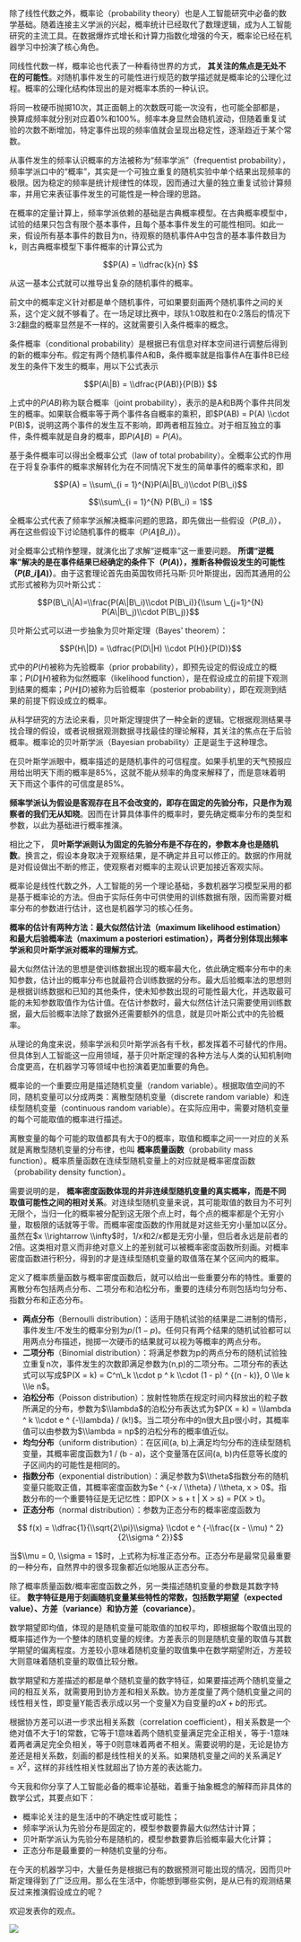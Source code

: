 除了线性代数之外，概率论（probability theory）也是人工智能研究中必备的数学基础。随着连接主义学派的兴起，概率统计已经取代了数理逻辑，成为人工智能研究的主流工具。在数据爆炸式增长和计算力指数化增强的今天，概率论已经在机器学习中扮演了核心角色。

同线性代数一样，概率论也代表了一种看待世界的方式， **其关注的焦点是无处不在的可能性**。对随机事件发生的可能性进行规范的数学描述就是概率论的公理化过程。概率的公理化结构体现出的是对概率本质的一种认识。

将同一枚硬币抛掷10次，其正面朝上的次数既可能一次没有，也可能全部都是，换算成频率就分别对应着0%和100%。频率本身显然会随机波动，但随着重复试验的次数不断增加，特定事件出现的频率值就会呈现出稳定性，逐渐趋近于某个常数。

从事件发生的频率认识概率的方法被称为“频率学派”（frequentist probability），频率学派口中的“概率”，其实是一个可独立重复的随机实验中单个结果出现频率的极限。因为稳定的频率是统计规律性的体现，因而通过大量的独立重复试验计算频率，并用它来表征事件发生的可能性是一种合理的思路。

在概率的定量计算上，频率学派依赖的基础是古典概率模型。在古典概率模型中，试验的结果只包含有限个基本事件，且每个基本事件发生的可能性相同。如此一来，假设所有基本事件的数目为n，待观察的随机事件A中包含的基本事件数目为k，则古典概率模型下事件概率的计算公式为

$$P(A) = \\dfrac{k}{n} $$

从这一基本公式就可以推导出复杂的随机事件的概率。

前文中的概率定义针对都是单个随机事件，可如果要刻画两个随机事件之间的关系，这个定义就不够看了。在一场足球比赛中，球队1:0取胜和在0:2落后的情况下3:2翻盘的概率显然是不一样的。这就需要引入条件概率的概念。

条件概率（conditional probability）是根据已有信息对样本空间进行调整后得到的新的概率分布。假定有两个随机事件A和B，条件概率就是指事件A在事件B已经发生的条件下发生的概率，用以下公式表示

$$P(A\|B) = \\dfrac{P(AB)}{P(B)} $$

上式中的$P(AB)$称为联合概率（joint probability），表示的是A和B两个事件共同发生的概率。如果联合概率等于两个事件各自概率的乘积，即$P(AB) = P(A) \\cdot P(B)$，说明这两个事件的发生互不影响，即两者相互独立。对于相互独立的事件，条件概率就是自身的概率，即$P(A\|B) = P(A)$。

基于条件概率可以得出全概率公式（law of total probability）。全概率公式的作用在于将复杂事件的概率求解转化为在不同情况下发生的简单事件的概率求和，即

$$P(A) = \\sum\_{i = 1}^{N}P(A\|B\_i)\\cdot P(B\_i)$$

$$\\sum\_{i = 1}^{N} P(B\_i) = 1$$

全概率公式代表了频率学派解决概率问题的思路，即先做出一些假设（$P(B\_i)$），再在这些假设下讨论随机事件的概率（$P(A\|B\_i)$）。

对全概率公式稍作整理，就演化出了求解“逆概率”这一重要问题。 **所谓“逆概率”解决的是在事件结果已经确定的条件下（$P(A)$），推断各种假设发生的可能性（$P(B\_i\|A)$）**。由于这套理论首先由英国牧师托马斯·贝叶斯提出，因而其通用的公式形式被称为贝叶斯公式：

$$P(B\_i\|A)=\\frac{P(A\|B\_i)\\cdot P(B\_i)}{\\sum \_{j=1}^{N} P(A\|B\_j)\\cdot P(B\_j)}$$

贝叶斯公式可以进一步抽象为贝叶斯定理（Bayes' theorem）：

$$P(H\|D) = \\dfrac{P(D\|H) \\cdot P(H)}{P(D)}$$

式中的$P(H)$被称为先验概率（prior probability），即预先设定的假设成立的概率；$P(D\|H)$被称为似然概率（likelihood function），是在假设成立的前提下观测到结果的概率；$P(H\|D)$被称为后验概率（posterior probability），即在观测到结果的前提下假设成立的概率。

从科学研究的方法论来看，贝叶斯定理提供了一种全新的逻辑。它根据观测结果寻找合理的假设，或者说根据观测数据寻找最佳的理论解释，其关注的焦点在于后验概率。概率论的贝叶斯学派（Bayesian probability）正是诞生于这种理念。

在贝叶斯学派眼中，概率描述的是随机事件的可信程度。如果手机里的天气预报应用给出明天下雨的概率是85%，这就不能从频率的角度来解释了，而是意味着明天下雨这个事件的可信度是85%。

**频率学派认为假设是客观存在且不会改变的，即存在固定的先验分布，只是作为观察者的我们无从知晓**。因而在计算具体事件的概率时，要先确定概率分布的类型和参数，以此为基础进行概率推演。

相比之下， **贝叶斯学派则认为固定的先验分布是不存在的，参数本身也是随机数**。换言之，假设本身取决于观察结果，是不确定并且可以修正的。数据的作用就是对假设做出不断的修正，使观察者对概率的主观认识更加接近客观实际。

概率论是线性代数之外，人工智能的另一个理论基础，多数机器学习模型采用的都是基于概率论的方法。但由于实际任务中可供使用的训练数据有限，因而需要对概率分布的参数进行估计，这也是机器学习的核心任务。

**概率的估计有两种方法：最大似然估计法（maximum likelihood estimation）和最大后验概率法（maximum a posteriori estimation），两者分别体现出频率学派和贝叶斯学派对概率的理解方式**。

最大似然估计法的思想是使训练数据出现的概率最大化，依此确定概率分布中的未知参数，估计出的概率分布也就最符合训练数据的分布。最大后验概率法的思想则是根据训练数据和已知的其他条件，使未知参数出现的可能性最大化，并选取最可能的未知参数取值作为估计值。在估计参数时，最大似然估计法只需要使用训练数据，最大后验概率法除了数据外还需要额外的信息，就是贝叶斯公式中的先验概率。

从理论的角度来说，频率学派和贝叶斯学派各有千秋，都发挥着不可替代的作用。但具体到人工智能这一应用领域，基于贝叶斯定理的各种方法与人类的认知机制吻合度更高，在机器学习等领域中也扮演着更加重要的角色。

概率论的一个重要应用是描述随机变量（random variable）。根据取值空间的不同，随机变量可以分成两类：离散型随机变量（discrete random variable）和连续型随机变量（continuous random variable）。在实际应用中，需要对随机变量的每个可能取值的概率进行描述。

离散变量的每个可能的取值都具有大于0的概率，取值和概率之间一一对应的关系就是离散型随机变量的分布律，也叫 **概率质量函数**（probability mass function）。概率质量函数在连续型随机变量上的对应就是概率密度函数（probability density function）。

需要说明的是， **概率密度函数体现的并非连续型随机变量的真实概率，而是不同取值可能性之间的相对关系**。对连续型随机变量来说，其可能取值的数目为不可列无限个，当归一化的概率被分配到这无限个点上时，每个点的概率都是个无穷小量，取极限的话就等于零。而概率密度函数的作用就是对这些无穷小量加以区分。虽然在$x \\rightarrow \\infty$时，$1 / x$和$2 / x$都是无穷小量，但后者永远是前者的2倍。这类相对意义而非绝对意义上的差别就可以被概率密度函数所刻画。对概率密度函数进行积分，得到的才是连续型随机变量的取值落在某个区间内的概率。

定义了概率质量函数与概率密度函数后，就可以给出一些重要分布的特性。重要的离散分布包括两点分布、二项分布和泊松分布，重要的连续分布则包括均匀分布、指数分布和正态分布。

- **两点分布**（Bernoulli distribution）：适用于随机试验的结果是二进制的情形，事件发生/不发生的概率分别为$p/(1 - p)$。任何只有两个结果的随机试验都可以用两点分布描述，抛掷一次硬币的结果就可以视为等概率的两点分布。
- **二项分布**（Binomial distribution）：将满足参数为p的两点分布的随机试验独立重复n次，事件发生的次数即满足参数为(n,p)的二项分布。二项分布的表达式可以写成$P(X = k) = C^n\_k \\cdot p ^ k \\cdot (1 - p) ^ {(n - k)}, 0 \\le k \\le n$。
- **泊松分布**（Poisson distribution）：放射性物质在规定时间内释放出的粒子数所满足的分布，参数为$\\lambda$的泊松分布表达式为$P(X = k) = \\lambda ^ k \\cdot e ^ {-\\lambda} / (k!)$。当二项分布中的n很大且p很小时，其概率值可以由参数为$\\lambda = np$的泊松分布的概率值近似。
- **均匀分布**（uniform distribution）：在区间(a, b)上满足均匀分布的连续型随机变量，其概率密度函数为1 / (b - a)，这个变量落在区间(a, b)内任意等长度的子区间内的可能性是相同的。
- **指数分布**（exponential distribution）：满足参数为$\\theta$指数分布的随机变量只能取正值，其概率密度函数为$e ^ {-x / \\theta} / \\theta, x > 0$。指数分布的一个重要特征是无记忆性：即P(X > s + t \| X > s) = P(X > t)。
- **正态分布**（normal distribution）：参数为正态分布的概率密度函数为

$$ f(x) = \\dfrac{1}{\\sqrt{2\\pi}\\sigma} \\cdot e ^ {-\\frac{(x - \\mu) ^ 2}{2\\sigma ^ 2}}$$

当$\\mu = 0, \\sigma = 1$时，上式称为标准正态分布。正态分布是最常见最重要的一种分布，自然界中的很多现象都近似地服从正态分布。

除了概率质量函数/概率密度函数之外，另一类描述随机变量的参数是其数字特征。 **数字特征是用于刻画随机变量某些特性的常数，包括数学期望（expected value）、方差（variance）和协方差（covariance）**。

数学期望即均值，体现的是随机变量可能取值的加权平均，即根据每个取值出现的概率描述作为一个整体的随机变量的规律。方差表示的则是随机变量的取值与其数学期望的偏离程度。方差较小意味着随机变量的取值集中在数学期望附近，方差较大则意味着随机变量的取值比较分散。

数学期望和方差描述的都是单个随机变量的数字特征，如果要描述两个随机变量之间的相互关系，就需要用到协方差和相关系数。协方差度量了两个随机变量之间的线性相关性，即变量Y能否表示成以另一个变量X为自变量的$aX+b$的形式。

根据协方差可以进一步求出相关系数（correlation coefficient），相关系数是一个绝对值不大于1的常数，它等于1意味着两个随机变量满足完全正相关，等于-1意味着两者满足完全负相关，等于0则意味着两者不相关。需要说明的是，无论是协方差还是相关系数，刻画的都是线性相关的关系。如果随机变量之间的关系满足$Y = X ^ 2$，这样的非线性相关性就超出了协方差的表达能力。

今天我和你分享了人工智能必备的概率论基础，着重于抽象概念的解释而非具体的数学公式，其要点如下：

- 概率论关注的是生活中的不确定性或可能性；
- 频率学派认为先验分布是固定的，模型参数要靠最大似然估计计算；
- 贝叶斯学派认为先验分布是随机的，模型参数要靠后验概率最大化计算；
- 正态分布是最重要的一种随机变量的分布。

在今天的机器学习中，大量任务是根据已有的数据预测可能出现的情况，因而贝叶斯定理得到了广泛应用。那么在生活中，你能想到哪些实例，是从已有的观测结果反过来推演假设成立的呢？

欢迎发表你的观点。

![](https://static001.geekbang.org/resource/image/60/87/60dfa8c61a5847be616f08d18b36a587.jpg)
